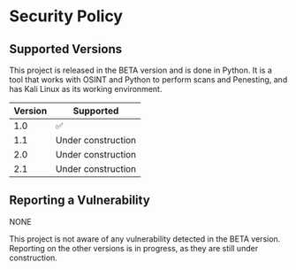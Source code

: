 # Security Policy

## Supported Versions

This project is released in the BETA version and is done in Python. It is a tool that works with OSINT 
and Python to perform scans and Penesting, and has Kali Linux as its working environment.

| Version | Supported          |
| ------- | ------------------ |
| 1.0   | :white_check_mark: |
| 1.1   | Under construction |
| 2.0   | Under construction |
| 2.1   | Under construction |

## Reporting a Vulnerability

NONE

This project is not aware of any vulnerability detected in the BETA version. 
Reporting on the other versions is in progress, as they are still under construction.
